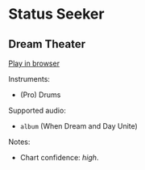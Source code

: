 # Status Seeker

## Dream Theater


[Play in browser](http://pages.cs.wisc.edu/~tolly/customs/?title=status-seeker&artist=dream-theater)

Instruments:

  * (Pro) Drums

Supported audio:

  * `album` (When Dream and Day Unite)

Notes:

  * Chart confidence: *high*.


